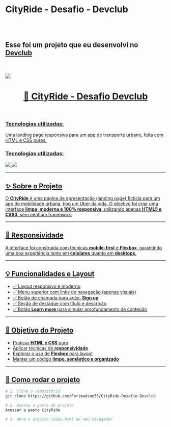 <h1>CityRide - Desafio - Devclub
</h1>
<br>
<br>
<h2>Esse foi um projeto que eu desenvolvi no <a href="https://rodolmori.com.br/devclub">Devclub</h2>
<br>
<br>
<img src="https://github.com/Perimadson35/Desafio-Projeto-Figma/blob/master/img/Imagem.logo.png?raw=true">
<br>

<h1 align="center">🚖 CityRide - Desafio Devclub</h1>
<br>

<p align="center">
  <h3>Tecnologias utilizadas: </h3>

  Uma landing page responsiva para um app de transporte urbano, feita com HTML e CSS puros.  
</p>

<p align="center">
    <h3>Tecnologias utilizadas: </h3>

  <img src="https://img.shields.io/badge/HTML5-E34F26?style=for-the-badge&logo=html5&logoColor=white" />
  <img src="https://img.shields.io/badge/CSS3-1572B6?style=for-the-badge&logo=css3&logoColor=white" />
</p>

---

## ✨ Sobre o Projeto

O **CityRide** é uma página de apresentação (landing page) fictícia para um app de mobilidade urbana, tipo um Uber da vida. O objetivo foi criar uma interface **limpa, moderna e 100% responsiva**, utilizando apenas **HTML5 e CSS3**, sem nenhum framework.

---

## 📱 Responsividade

A interface foi construída com técnicas **mobile-first** e **Flexbox**, garantindo uma boa experiência tanto em **celulares** quanto em **desktops**.

---

## 💡 Funcionalidades e Layout

- ✅ Layout responsivo e moderno  
- ✅ Menu superior com links de navegação (apenas visuais)  
- ✅ Botão de chamada para ação: **Sign up**  
- ✅ Seção de destaque com título e descrição  
- ✅ Botão **Learn more** para simular aprofundamento de conteúdo  

---

## 🎯 Objetivo do Projeto

- Praticar **HTML e CSS** puro
- Aplicar técnicas de **responsividade**
- Explorar o uso de **Flexbox** para layout
- Manter um código **limpo, semântico e organizado**


---

## 🚀 Como rodar o projeto

```bash
# 1. Clone o repositório
git clone https://github.com/Perimadson35/CityRide-Desafio-Devclub

# 2. Acesse a pasta do projeto
Acessar a pasta CityRide

# 3. Abra o arquivo index.html no seu navegador

